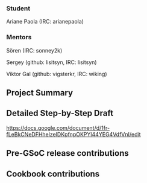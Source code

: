 ### Student 

Ariane Paola (IRC: arianepaola)

### Mentors

Sören (IRC: sonney2k)

Sergey (github: lisitsyn, IRC: lisitsyn)

Viktor Gal (github: vigsterkr, IRC: wiking)

## Project Summary

## Detailed Step-by-Step Draft

https://docs.google.com/document/d/1fr-fLeBkCNeDFHhelzeIDKpfnpOKPYl44YEG4VdfVnI/edit

## Pre-GSoC release contributions

## Cookbook contributions